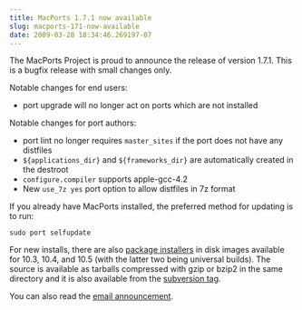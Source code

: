 ```yaml
---
title: MacPorts 1.7.1 now available
slug: macports-171-now-available
date: 2009-03-28 18:34:46.269197-07
---
```


The MacPorts Project is proud to announce the release of version 1.7.1. This is a bugfix release with small changes only.

Notable changes for end users:

* port upgrade will no longer act on ports which are not installed

Notable changes for port authors:

* port lint no longer requires `master_sites` if the port does not have any distfiles
* `${applications_dir}` and `${frameworks_dir}` are automatically created in the destroot
* `configure.compiler` supports apple-gcc-4.2
* New `use_7z yes` port option to allow distfiles in 7z format

If you already have MacPorts installed, the preferred method for updating is to run:

    sudo port selfupdate

For new installs, there are also [package installers](https://svn.macports.org/repository/macports/downloads/MacPorts-1.7.1/) in disk images available for 10.3, 10.4, and 10.5 (with the latter two being universal builds). The source is available as tarballs compressed with gzip or bzip2 in the same directory and it is also available from the [subversion tag](https://svn.macports.org/repository/macports/tags/release_1_7_1/).

You can also read the [email announcement](https://lists.macosforge.org/pipermail/macports-announce/2009-March/000003.html).
